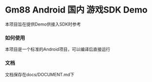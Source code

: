 # Gm88 Android 国内 游戏SDK Demo

本项目旨在提供Demo供接入SDK时参考

### 如何使用

本项目是一个标准的Android项目，可以编译后直接运行

### 文档

文档保存在docs/DOCUMENT.md下


